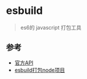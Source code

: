 # esbuild
> es6的 javascript 打包工具

## 参考
- [官方API](https://esbuild.github.io/api/)
- [esbuild打包node项目](https://devtails.medium.com/bundling-your-node-js-express-app-with-esbuild-5aecc36c5047)